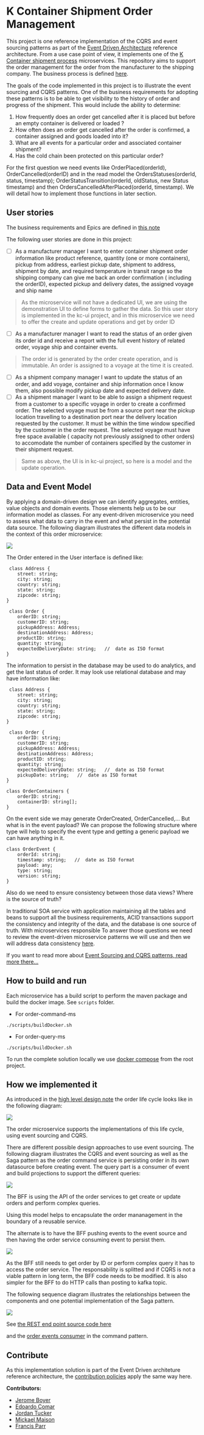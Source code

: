 # K Container Shipment Order Management

This project is one reference implementation of the CQRS and event sourcing patterns as part of the [Event Driven Architecture](https://github.com/ibm-cloud-architecture/refarch-eda) reference architecture. From a use case point of view, it implements one of the [K Container shipment process](https://github.com/ibm-cloud-architecture/refarch-kc) microservices. This repository aims to support the order management for the order from the manufacturer to the shipping company. The business process is defined [here](https://ibm-cloud-architecture.github.io/refarch-kc/introduction/).

The goals of the code implemented in this project is to illustrate the event sourcing and CQRS patterns. One of the business requirements for adopting these patterns is to be able to get visibility to the history of order and progress of the shipment. This would include the ability to determine: 

1. How frequently does an order get cancelled after it is placed but before an empty container is delivered or loaded ?
1. How often does an order get cancelled after the order is confirmed, a container assigned and goods loaded into it?
1. What are all events for a particular order and associated container shipment?  
1. Has the cold chain been protected on this particular order?

For the first question we need events like OrderPlaced(orderId), OrderCancelled(orderID) and in the read model the OrdersStatuses(orderId, status, timestamp); OrderStatusTransition(orderId, oldStatus, new Status timestamp) and then OrdersCancelledAfterPlaced(orderId, timestamp). We will detail how to implement those functions in later section.

## User stories

The business requirements and Epics are defined in [this note](https://github.com/ibm-cloud-architecture/refarch-kc#orders-microservice-place-shipment-order---user-story)

The following user stories are done in this project:

- [ ] As a manufacturer manager I want to enter container shipment order information like product reference, quantity (one or more containers),  pickup from address, earliest pickup date, shipment to address,  shipment by date, and required temperature in transit range so the shipping company can give me back an order confirmation ( including the orderID), expected pickup and delivery dates, the assigned voyage and ship name
> As the microservice will not have a dedicated UI, we are using the demonstration UI to define forms to gather the data. So this user story is implemented in the kc-ui project, and in this microservice we need to offer the create and update operations and get by order ID
- [ ] As a manufacturer manager I want to read the status of an order given its order id and receive a report with the full event history of related order, voyage ship and container events. 
> The order id is generated by the order create operation, and is immutable. An order is assigned to a voyage at the time it is created.
- [ ] As a shipment company manager I want to update the status of an order, and add voyage, container and ship information once I know them, also possible modify pickup date and expected delivery date.
- [ ] As a shipment manager I want to be able to assign a shipment request from a customer to a specific voyage in order to create a confirmed order. The selected voyage must be from a source port near the pickup location travelling to a destination port near the delivery location requested by the customer.  It must be within the time window specified by the customer in the order request.  The selected voyage must have free space available ( capacity not previously assigned to other orders) to accomodate the number of containers specified by the customer in their shipment request.  
> Same as above, the UI is in kc-ui project, so here is a model and the update operation.

## Data and Event Model

By applying a domain-driven design we can identify aggregates, entities, value objects and domain events. Those elements help us to be our information model as classes. For any event-driven microservice you need to assess what data to carry in the event and what persist in the potential data source. 
The following diagram illustrates the different data models in the context of this order microservice:

![](docs/order-evt-data.png)

The Order entered in the User interface is defined like:
```
 class Address {
    street: string;
    city: string;
    country: string;
    state: string;
    zipcode: string;
}

 class Order {
    orderID: string;
    customerID: string;
    pickupAddress: Address;
    destinationAddress: Address;
    productID: string;
    quantity: string;
    expectedDeliveryDate: string;   //  date as ISO format
}
```

The information to persist in the database may be used to do analytics, and get the last status of order. It may look use relational database and may have information like:

```
 class Address {
    street: string;
    city: string;
    country: string;
    state: string;
    zipcode: string;
}

 class Order {
    orderID: string;
    customerID: string;
    pickupAddress: Address;
    destinationAddress: Address;
    productID: string;
    quantity: string;
    expectedDeliveryDate: string;   //  date as ISO format
    pickupDate: string;   //  date as ISO format
}

class OrderContainers {
    orderID: string;
    containerID: string[];
}
```
On the event side we may generate OrderCreated, OrderCancelled,... But what is in the event payload? We can propose the following structure where type will help to specify the event type and getting a generic payload we can have anything in it.
```
class OrderEvent {
    orderId: string;
    timestamp: string;   //  date as ISO format
    payload: any;
    type: string;
    version: string;
}
```

Also do we need to ensure consistency between those data views? Where is the source of truth? 

In traditional SOA service with application maintaining all the tables and beans to support all the business requirements, ACID transactions support the consistency and integrity of the data, and the database is one source of truth. With microservices responsible  To answer those questions we need to review the event-driven microservice patterns we will use and then we will address data consistency [here](#the-consistency-challenge).


If you want to read more about [Event Sourcing and CQRS patterns, read more there...](https://github.com/ibm-cloud-architecture/refarch-eda/blob/master/docs/evt-microservices/ED-patterns.md)

## How to build and run

Each microservice has a build script to perform the maven package and build the docker image. See `scripts` folder.

* For order-command-ms
 ```
 ./scripts/buildDocker.sh
 ```
 * For order-query-ms
 ```
 ./scripts/buildDocker.sh
 ```

To run the complete solution locally we use [docker compose](https://github.com/ibm-cloud-architecture/refarch-kc/blob/master/docker/kc-solution-compose.yml) from the root project.

## How we implemented it

As introduced in the [high level design note](https://github.com/ibm-cloud-architecture/refarch-kc/blob/master/docs/design.md) the order life cycle looks like in the following diagram:

![](https://github.com/ibm-cloud-architecture/refarch-kc/blob/master/docs/order-life-cycle.png)

The order microservice supports the implementations of this life cycle, using event sourcing and CQRS.

There are different possible design approaches to use event sourcing. The following diagram illustrates the CQRS and event sourcing as well as the Saga pattern as the order command service is persisting order in its own datasource before creating event. The query part is a consumer of event and build projections to support the different queries:

![](docs/order-ms-cqrs-es.png)

The BFF is using the API of the order services to get create or update orders and perform complex queries. 

Using this model helps to encapsulate the order mananagement in the boundary of a reusable service.

The alternate is to have the BFF pushing events to the event source and then having the order service consuming event to persist them.

![](docs/bff-es-cqrs.png)

As the BFF still needs to get order by ID or perform complex query it has to access the order service. The responsability is splitted and if CQRS is not a viable pattern in long term, the BFF code needs to be modified. It is also simpler for the BFF to do HTTP calls than posting to kafka topic.

The following sequence diagram illustrates the relationships between the components and one potential implementation of the Saga pattern.

![](https://github.com/ibm-cloud-architecture/refarch-kc/blob/master/docs/kc-order-seq-diag.png)

See [the REST end point source code here](https://github.com/ibm-cloud-architecture/refarch-kc-order-ms/blob/6de424c443c05262ae013620f5f11b4a1b2e6f90/order-command-ms/src/main/java/ibm/labs/kc/order/command/service/OrderCRUDService.java#L51-L74)

and the [order events consumer](https://github.com/ibm-cloud-architecture/refarch-kc-order-ms/blob/6de424c443c05262ae013620f5f11b4a1b2e6f90/order-command-ms/src/main/java/ibm/labs/kc/order/command/service/OrderAdminService.java#L35) in the command pattern.


## Contribute

As this implementation solution is part of the Event Driven architeture reference architecture, the [contribution policies](./CONTRIBUTING.md) apply the same way here.

**Contributors:**
* [Jerome Boyer](https://www.linkedin.com/in/jeromeboyer/)
* [Edoardo Comar](https://www.linkedin.com/in/edoardo-comar/)
* [Jordan Tucker](https://www.linkedin.com/in/jordan-tucker-ba328a12b/)
* [Mickael Maison](https://www.linkedin.com/in/mickaelmaison/)
* [Francis Parr](https://www.linkedin.com/in/francis-parr-26041924)

